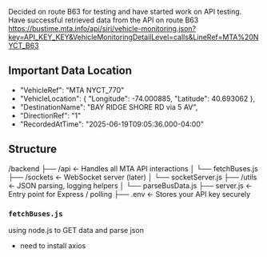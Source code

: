 Decided on route B63 for testing and have started work on API testing.
Have successful retrieved data from the API on route B63
https://bustime.mta.info/api/siri/vehicle-monitoring.json?key=API_KEY_KEY&VehicleMonitoringDetailLevel=calls&LineRef=MTA%20NYCT_B63

## Important Data Location
-   "VehicleRef": "MTA NYCT_770"
-   "VehicleLocation": {
                  "Longitude": -74.000885,
                  "Latitude": 40.693062
                },
-   "DestinationName": "BAY RIDGE SHORE RD via 5 AV",
-   "DirectionRef": "1"
-   "RecordedAtTime": "2025-06-19T09:05:36.000-04:00"

## Structure
/backend
├── /api             ← Handles all MTA API interactions
│   └── fetchBuses.js
├── /sockets         ← WebSocket server (later)
│   └── socketServer.js
├── /utils           ← JSON parsing, logging helpers
│   └── parseBusData.js
├── server.js        ← Entry point for Express / polling
├── .env             ← Stores your API key securely

### `fetchBuses.js`
using node.js to GET data and parse json
-   need to install axios